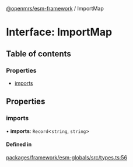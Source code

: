 [@openmrs/esm-framework](../API.md) / ImportMap

# Interface: ImportMap

## Table of contents

### Properties

- [imports](ImportMap.md#imports)

## Properties

### imports

• **imports**: `Record`<`string`, `string`\>

#### Defined in

[packages/framework/esm-globals/src/types.ts:56](https://github.com/openmrs/openmrs-esm-core/blob/master/packages/framework/esm-globals/src/types.ts#L56)
